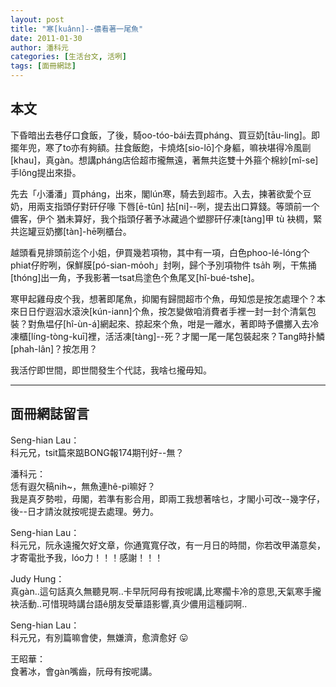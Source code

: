 ```yaml
---
layout: post
title: "寒[kuânn]--儂看著一尾魚"
date: 2011-01-30
author: 潘科元
categories: [生活台文, 活咧]
tags: [面冊網誌]
---
```

## 本文

下昏暗出去巷仔口食飯，了後，騎oo-tóo-bái去買pháng、買豆奶[tāu-ling]。即擺年兜，寒了to亦有夠額。拄食飯飽，卡燒烙[sio-lō]个身軀，嘛袂堪得冷風剾[khau]，真gàn。想講pháng店佮超市攏無遠，著無共迄雙十外箍个棉紗[mî-se]手lông提出來掛。

先去「小潘潘」買pháng，出來，閣lún寒，騎去到超市。入去，揀著欲愛个豆奶，用兩支指頭仔對矸仔喙 下唇[ē-tûn] 拈[ni]\--咧，提去出口算錢。等頭前一个儂客，伊个 猶未算好，我个指頭仔著予冰藏過个塑膠矸仔凍[tàng]甲 tù 袂椆，緊共迄罐豆奶擲[tàn]-hē咧櫃台。

越頭看見排頭前迄个小姐，伊買幾若項物，其中有一項，白色phoo-lé-lóng个phiat仔貯咧，保鮮膜[pó-sian-mo̍oh」封咧，歸个予別項物件 tsa̍h 咧，干焦捅[thóng]出一角，予我影著一tsat烏塗色个魚尾叉[hî-bué-tshe]。

寒甲起雞母皮个我，想著即尾魚，抑閣有歸間超市个魚，毋知怹是按怎處理个？本來日日佇遐泅水滾泱[kún-iann]个魚，按怎變做咱消費者手裡一封一封个清氣包裝？對魚塭仔[hî-ùn-á]網起來、掠起來个魚，咁是一離水，著即時予儂擲入去冷凍櫃[líng-tòng-kuī]裡，活活凍[tàng]\--死？才閣一尾一尾包裝起來？Tang時扑鱗[phah-lân]？按怎用？

我活佇即世間，即世間發生个代誌，我啥乜攏毋知。

---

## 面冊網誌留言

Seng-hian Lau：  
科元兄，tsit篇來踮BONG報174期刊好\--無？

潘科元：  
恁有遐欠稿nih~，無魚連hê-pi嘛好？  
我是真歹勢啦，毋閣，若準有影合用，即兩工我想著啥乜，才閣小可改\--幾字仔，後\--日才請汝就按呢提去處理。勞力。

Seng-hian Lau：  
科元兄，阮永遠攏欠好文章，你通寬寬仔改，有一月日的時間，你若改甲滿意矣，才寄電批予我，lóo力！！！感謝！！！

Judy Hung：  
真gàn..這句話真久無聽見啊..卡早阮阿母有按呢講,比寒擱卡冷的意思,天氣寒手攏袂活動..可惜現時講台語ê朋友受華語影響,真少儂用這種詞啊..

Seng-hian Lau：  
科元兄，有別篇嘛會使，無嫌濟，愈濟愈好 😛

王昭華：  
食著冰，會gàn嘴齒，阮母有按呢講。
